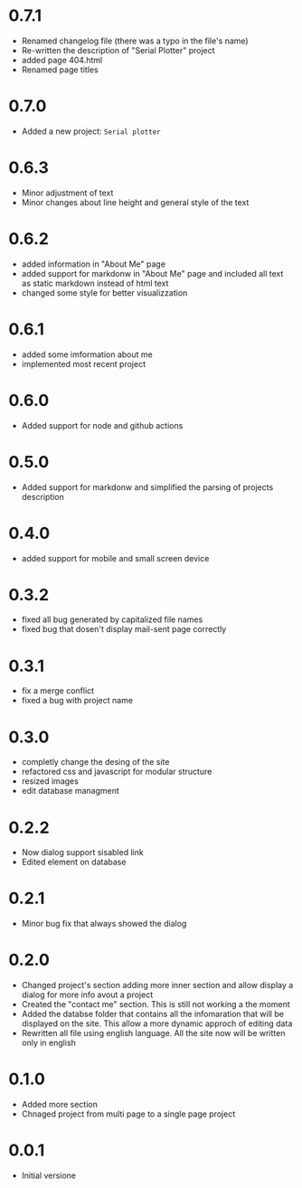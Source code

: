 # 0.7.1
- Renamed changelog file (there was a typo in the file's name)
- Re-written the description of "Serial Plotter" project
- added page 404.html
- Renamed page titles

# 0.7.0
- Added a new project: `Serial plotter`

# 0.6.3
- Minor adjustment of text
- Minor changes about line height and general style of the text

# 0.6.2
- added information in "About Me" page
- added support for markdonw in "About Me" page and included all text as static markdown instead of html text
- changed some style for better visualizzation

# 0.6.1
- added some imformation about me
- implemented most recent project

# 0.6.0 
- Added support for node and github actions

# 0.5.0
- Added support for markdonw and simplified the parsing of projects description

# 0.4.0
- added support for mobile and small screen device

# 0.3.2
- fixed all bug generated by capitalized file names
- fixed bug that dosen't display mail-sent page correctly

# 0.3.1
- fix a merge conflict
- fixed a bug with project name

# 0.3.0
- completly change the desing of the site
- refactored css and javascript for modular structure
- resized images
- edit database managment

# 0.2.2
- Now dialog support sisabled link
- Edited element on database

# 0.2.1
- Minor bug fix that always showed the dialog

# 0.2.0
- Changed project's section adding more inner section and allow display a dialog for more info avout a project
- Created the "contact me" section. This is still not working a the moment
- Added the databse folder that contains all the infomaration that will be displayed on the site. This allow a more dynamic approch of editing data 
- Rewritten all file using english language. All the site now will be written only in english

# 0.1.0 
- Added more section
- Chnaged project from multi page to a single page project

# 0.0.1 
- Initial versione